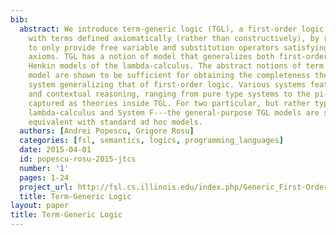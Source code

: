 ```yaml
---
bib:
  abstract: We introduce term-generic logic (TGL), a first-order logic parameterized
    with terms defined axiomatically (rather than constructively), by requiring terms
    to only provide free variable and substitution operators satisfying some reasonable
    axioms. TGL has a notion of model that generalizes both first-order models and
    Henkin models of the lambda-calculus. The abstract notions of term syntax and
    model are shown to be sufficient for obtaining the completeness theorem of a Gentzen
    system generalizing that of first-order logic. Various systems featuring bindings
    and contextual reasoning, ranging from pure type systems to the pi-calculus, are
    captured as theories inside TGL. For two particular, but rather typical instances---untyped
    lambda-calculus and System F---the general-purpose TGL models are shown to be
    equivalent with standard ad hoc models.
  authors: [Andrei Popescu, Grigore Rosu]
  categories: [fsl, semantics, logics, programming_languages]
  date: 2015-04-01
  id: popescu-rosu-2015-jtcs
  number: '1'
  pages: 1-24
  project_url: http://fsl.cs.illinois.edu/index.php/Generic_First-Order_Logic
  title: Term-Generic Logic
layout: paper
title: Term-Generic Logic
---
```

